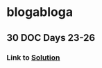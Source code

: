 # blogabloga

## 30 DOC Days 23-26

### Link to [Solution](https://cryptic-plains-51336.herokuapp.com/)
